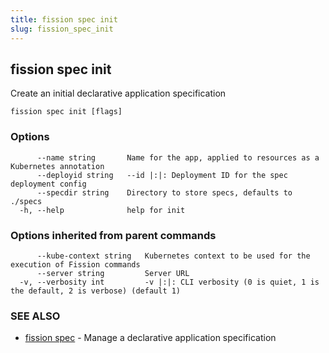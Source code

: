 ```yaml
---
title: fission spec init
slug: fission_spec_init
---
```

## fission spec init

Create an initial declarative application specification

```
fission spec init [flags]
```

### Options

```
      --name string       Name for the app, applied to resources as a Kubernetes annotation
      --deployid string   --id |:|: Deployment ID for the spec deployment config
      --specdir string    Directory to store specs, defaults to ./specs
  -h, --help              help for init
```

### Options inherited from parent commands

```
      --kube-context string   Kubernetes context to be used for the execution of Fission commands
      --server string         Server URL
  -v, --verbosity int         -v |:|: CLI verbosity (0 is quiet, 1 is the default, 2 is verbose) (default 1)
```

### SEE ALSO

* [fission spec](/docs/fission-cli/fission_spec/)	 - Manage a declarative application specification

